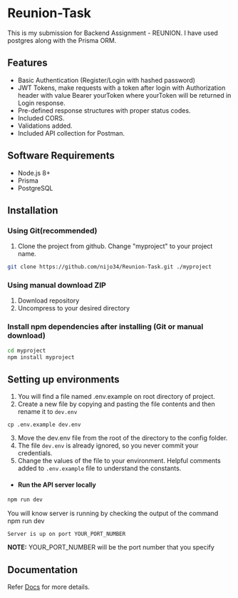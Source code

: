 # Reunion-Task

This is my submission for Backend Assignment - REUNION. I have used postgres along with the Prisma ORM.

## Features

- Basic Authentication (Register/Login with hashed password)
- JWT Tokens, make requests with a token after login with Authorization header with value Bearer yourToken where yourToken will be returned in Login response.
- Pre-defined response structures with proper status codes.
- Included CORS.
- Validations added.
- Included API collection for Postman.

## Software Requirements
- Node.js 8+
- Prisma
- PostgreSQL

## Installation

### Using Git(recommended)
1. Clone the project from github. Change "myproject" to your project name.
```bash
git clone https://github.com/nijo34/Reunion-Task.git ./myproject
```
### Using manual download ZIP
1. Download repository
2. Uncompress to your desired directory

### Install npm dependencies after installing (Git or manual download)

```bash
cd myproject
npm install myproject
```

## Setting up environments
1. You will find a file named .env.example on root directory of project.
2. Create a new file by copying and pasting the file contents and then rename it to ```dev.env``` 
```
cp .env.example dev.env
```
3. Move the  dev.env file from the root of the directory to the config folder.
4. The file ```dev.env``` is already ignored, so you never commit your credentials.
5. Change the values of the file to your environment. Helpful comments added to ```.env.example``` file to understand the constants.

- #### Run the API server locally
```bash
npm run dev
```
You will know server is running by checking the output of the command npm run dev
```
Server is up on port YOUR_PORT_NUMBER
```

**NOTE:**
YOUR_PORT_NUMBER will be the port number that you specify

## Documentation
Refer
[Docs](https://documenter.getpostman.com/view/10946683/UVXkma4P) for more details.